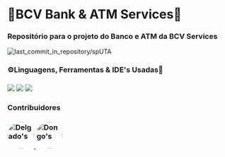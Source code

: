 <h1>🏦BCV Bank & ATM Services🏧</h1>
<h3>Repositório para o projeto do Banco e ATM da BCV Services</h3>
    <img src="https://img.shields.io/github/last-commit/LiedsonDelgado/school_projects-UTA?color=03fc84" alt="last_commit_in_repository/spUTA"/>
    
<h3>⚙️Linguagens, Ferramentas & IDE's Usadas🔧</h2>
<h3>
      <img src="https://img.shields.io/badge/java-%23ED8B00.svg?style=for-the-badge&logo=openjdk&logoColor=white"/>
      <img src="https://img.shields.io/badge/Visual%20Studio%20Code-0078d7.svg?style=for-the-badge&logo=visual-studio-code&logoColor=white"/>
      <img src="https://img.shields.io/badge/IntelliJIDEA-000000.svg?style=for-the-badge&logo=intellij-idea&logoColor=white"/>
</h3>

<h3>Contribuidores</h3>
<h3>
    <a href="https://github.com/LiedsonDelgado">
      <img src="https://avatars.githubusercontent.com/LiedsonDelgado" width="60" style="border-radius: 100%" alt="Delgado's"/>
    </a>
    <a href="https://github.com/TiagoDongo">
      <img src="https://avatars.githubusercontent.com/TiagoDongo" width="60px;" style="border-radius: 100%" alt="Dongo's"/>
    </a>
</h3>
